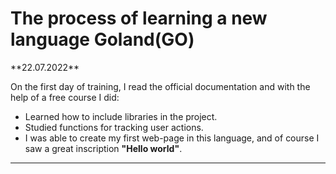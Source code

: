 <h1>The process of learning a new language Goland(GO)</h1>
**22.07.2022**

<p>On the first day of training, I read the official documentation and with the help of a free course I did:</p>


- Learned how to include libraries in the project.
- Studied functions for tracking user actions.
- I was able to create my first web-page in this language, and of course I saw a great inscription **"Hello world"**.
__________________

